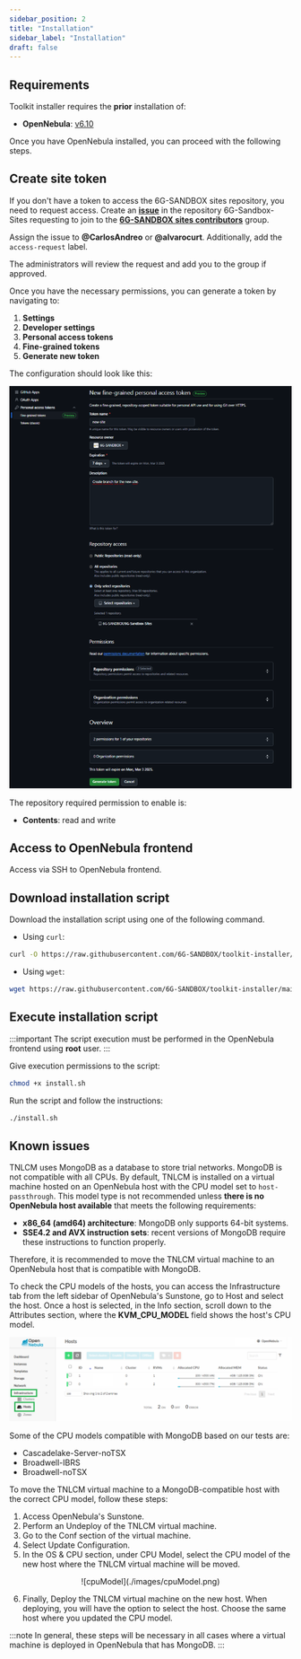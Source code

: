 ```yaml
---
sidebar_position: 2
title: "Installation"
sidebar_label: "Installation"
draft: false
---
```


## Requirements

Toolkit installer requires the **prior** installation of:

- **OpenNebula**: [v6.10](https://github.com/OpenNebula/one/releases/tag/release-6.10.0)

Once you have OpenNebula installed, you can proceed with the following steps.

## Create site token

If you don't have a token to access the 6G-SANDBOX sites repository, you need to request access. Create an [**issue**](https://github.com/6G-SANDBOX/6G-Sandbox-Sites/issues/new?q=is%3Aissue&template=access_request.md) in the repository 6G-Sandbox-Sites requesting to join to the [**6G-SANDBOX sites contributors**](https://github.com/orgs/6G-SANDBOX/teams/6gsandbox-sites-contributors) group.

Assign the issue to **@CarlosAndreo** or **@alvarocurt**. Additionally, add the `access-request` label.

The administrators will review the request and add you to the group if approved.

Once you have the necessary permissions, you can generate a token by navigating to:

1. **Settings**
2. **Developer settings**
3. **Personal access tokens**
4. **Fine-grained tokens**
5. **Generate new token**

The configuration should look like this:

![fineGrainedToken](./images/fineGrainedToken.png)

The repository required permission to enable is:

- **Contents**: read and write

## Access to OpenNebula frontend

Access via SSH to OpenNebula frontend.

## Download installation script

Download the installation script using one of the following command.

- Using `curl`:

```bash
curl -O https://raw.githubusercontent.com/6G-SANDBOX/toolkit-installer/main/scripts/install.sh
```

- Using `wget`:

```bash
wget https://raw.githubusercontent.com/6G-SANDBOX/toolkit-installer/main/scripts/install.sh
```

## Execute installation script

:::important
The script execution must be performed in the OpenNebula frontend using **root** user.
:::

Give execution permissions to the script:

```bash
chmod +x install.sh
```

Run the script and follow the instructions:

```bash
./install.sh
```

## Known issues

TNLCM uses MongoDB as a database to store trial networks. MongoDB is not compatible with all CPUs. By default, TNLCM is installed on a virtual machine hosted on an OpenNebula host with the CPU model set to `host-passthrough`. This model type is not recommended unless **there is no OpenNebula host available** that meets the following requirements:

- **x86_64 (amd64) architecture**: MongoDB only supports 64-bit systems.
- **SSE4.2 and AVX instruction sets**: recent versions of MongoDB require these instructions to function properly.

Therefore, it is recommended to move the TNLCM virtual machine to an OpenNebula host that is compatible with MongoDB.

To check the CPU models of the hosts, you can access the Infrastructure tab from the left sidebar of OpenNebula's Sunstone, go to Host and select the host. Once a host is selected, in the Info section, scroll down to the Attributes section, where the **KVM_CPU_MODEL** field shows the host's CPU model.

![host](./images/host.png)

Some of the CPU models compatible with MongoDB based on our tests are:

- Cascadelake-Server-noTSX
- Broadwell-IBRS
- Broadwell-noTSX

To move the TNLCM virtual machine to a MongoDB-compatible host with the correct CPU model, follow these steps:

1. Access OpenNebula's Sunstone.
2. Perform an Undeploy of the TNLCM virtual machine.
3. Go to the Conf section of the virtual machine.
4. Select Update Configuration.
5. In the OS & CPU section, under CPU Model, select the CPU model of the new host where the TNLCM virtual machine will be moved.

<p align="center">
    ![cpuModel](./images/cpuModel.png)
</p>

6. Finally, Deploy the TNLCM virtual machine on the new host. When deploying, you will have the option to select the host. Choose the same host where you updated the CPU model.

:::note
In general, these steps will be necessary in all cases where a virtual machine is deployed in OpenNebula that has MongoDB.
:::

<!-- TODO: add video/demo how to deploy service toolkit using toolkit-installer repository -->